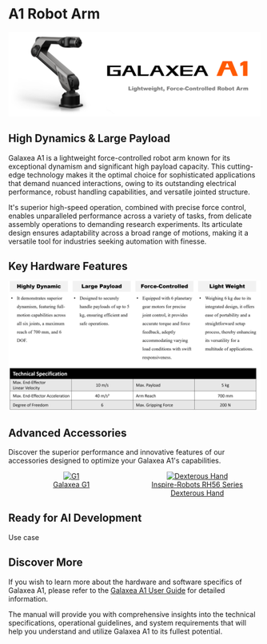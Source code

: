 # A1 Robot Arm

![A1_title](../product_images_video/A1_title.png)


## High Dynamics & Large Payload
Galaxea A1 is a lightweight force-controlled robot arm known for its exceptional dynamism and significant high payload capacity. This cutting-edge technology makes it the optimal choice for sophisticated applications that demand nuanced interactions, owing to its outstanding electrical performance, robust handling capabilities, and versatile jointed structure.

It's superior high-speed operation, combined with precise force control, enables unparalleled performance across a variety of tasks, from delicate assembly operations to demanding research experiments. Its articulate design ensures adaptability across a broad range of motions, making it a versatile tool for industries seeking automation with finesse. 

## Key Hardware Features
![A1_key_features](../product_images_video/A1_key_hardware_features1.png)


## Advanced Accessories
Discover the superior performance and innovative features of our accessories designed to optimize your Galaxea A1's capabilities.

<div style="display: flex; justify-content: space-around; align-items: flex-start;">

  <div style="text-align: center;">
    <a href="link_to_page1.html">
      <img src="../../product_images_video/Accesscory_G1.jpg" alt="G1" style="width: 250px; height: auto;"/>
    </a>
    <br>
    <a href="../../product_info/A1_accessory_G1" style="display: inline-block; width: 250px;">Galaxea G1</a>
  </div>


  <div style="text-align: center;">
    <a href="link_to_page3.html">
      <img src="../../product_images_video/A1_dexterous_hand.png" alt="Dexterous Hand" style="width: 250px; height: auto;"/>
    </a>
    <br>
    <a href="../../product_info/Dexterous_hand" style="display: inline-block; width: 250px;">Inspire-Robots RH56 Series Dexterous Hand</a>
  </div>

</div>

## Ready for AI Development
Use case


## Discover More
If you wish to learn more about the hardware and software specifics of Galaxea A1, please refer to the [Galaxea A1 User Guide](../../Guide/A1/Getting_Started.md) for detailed information.

The manual will provide you with comprehensive insights into the technical specifications, operational guidelines, and system requirements that will help you understand and utilize Galaxea A1 to its fullest potential.
